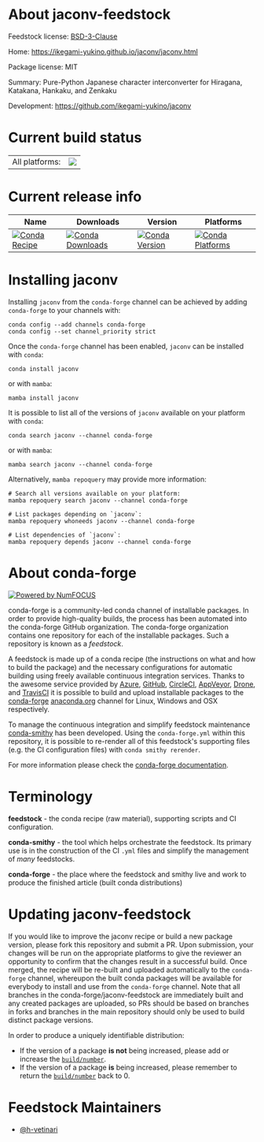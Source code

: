 About jaconv-feedstock
======================

Feedstock license: [BSD-3-Clause](https://github.com/conda-forge/jaconv-feedstock/blob/main/LICENSE.txt)

Home: https://ikegami-yukino.github.io/jaconv/jaconv.html

Package license: MIT

Summary: Pure-Python Japanese character interconverter for Hiragana, Katakana, Hankaku, and Zenkaku

Development: https://github.com/ikegami-yukino/jaconv

Current build status
====================


<table><tr><td>All platforms:</td>
    <td>
      <a href="https://dev.azure.com/conda-forge/feedstock-builds/_build/latest?definitionId=12770&branchName=main">
        <img src="https://dev.azure.com/conda-forge/feedstock-builds/_apis/build/status/jaconv-feedstock?branchName=main">
      </a>
    </td>
  </tr>
</table>

Current release info
====================

| Name | Downloads | Version | Platforms |
| --- | --- | --- | --- |
| [![Conda Recipe](https://img.shields.io/badge/recipe-jaconv-green.svg)](https://anaconda.org/conda-forge/jaconv) | [![Conda Downloads](https://img.shields.io/conda/dn/conda-forge/jaconv.svg)](https://anaconda.org/conda-forge/jaconv) | [![Conda Version](https://img.shields.io/conda/vn/conda-forge/jaconv.svg)](https://anaconda.org/conda-forge/jaconv) | [![Conda Platforms](https://img.shields.io/conda/pn/conda-forge/jaconv.svg)](https://anaconda.org/conda-forge/jaconv) |

Installing jaconv
=================

Installing `jaconv` from the `conda-forge` channel can be achieved by adding `conda-forge` to your channels with:

```
conda config --add channels conda-forge
conda config --set channel_priority strict
```

Once the `conda-forge` channel has been enabled, `jaconv` can be installed with `conda`:

```
conda install jaconv
```

or with `mamba`:

```
mamba install jaconv
```

It is possible to list all of the versions of `jaconv` available on your platform with `conda`:

```
conda search jaconv --channel conda-forge
```

or with `mamba`:

```
mamba search jaconv --channel conda-forge
```

Alternatively, `mamba repoquery` may provide more information:

```
# Search all versions available on your platform:
mamba repoquery search jaconv --channel conda-forge

# List packages depending on `jaconv`:
mamba repoquery whoneeds jaconv --channel conda-forge

# List dependencies of `jaconv`:
mamba repoquery depends jaconv --channel conda-forge
```


About conda-forge
=================

[![Powered by
NumFOCUS](https://img.shields.io/badge/powered%20by-NumFOCUS-orange.svg?style=flat&colorA=E1523D&colorB=007D8A)](https://numfocus.org)

conda-forge is a community-led conda channel of installable packages.
In order to provide high-quality builds, the process has been automated into the
conda-forge GitHub organization. The conda-forge organization contains one repository
for each of the installable packages. Such a repository is known as a *feedstock*.

A feedstock is made up of a conda recipe (the instructions on what and how to build
the package) and the necessary configurations for automatic building using freely
available continuous integration services. Thanks to the awesome service provided by
[Azure](https://azure.microsoft.com/en-us/services/devops/), [GitHub](https://github.com/),
[CircleCI](https://circleci.com/), [AppVeyor](https://www.appveyor.com/),
[Drone](https://cloud.drone.io/welcome), and [TravisCI](https://travis-ci.com/)
it is possible to build and upload installable packages to the
[conda-forge](https://anaconda.org/conda-forge) [anaconda.org](https://anaconda.org/)
channel for Linux, Windows and OSX respectively.

To manage the continuous integration and simplify feedstock maintenance
[conda-smithy](https://github.com/conda-forge/conda-smithy) has been developed.
Using the ``conda-forge.yml`` within this repository, it is possible to re-render all of
this feedstock's supporting files (e.g. the CI configuration files) with ``conda smithy rerender``.

For more information please check the [conda-forge documentation](https://conda-forge.org/docs/).

Terminology
===========

**feedstock** - the conda recipe (raw material), supporting scripts and CI configuration.

**conda-smithy** - the tool which helps orchestrate the feedstock.
                   Its primary use is in the construction of the CI ``.yml`` files
                   and simplify the management of *many* feedstocks.

**conda-forge** - the place where the feedstock and smithy live and work to
                  produce the finished article (built conda distributions)


Updating jaconv-feedstock
=========================

If you would like to improve the jaconv recipe or build a new
package version, please fork this repository and submit a PR. Upon submission,
your changes will be run on the appropriate platforms to give the reviewer an
opportunity to confirm that the changes result in a successful build. Once
merged, the recipe will be re-built and uploaded automatically to the
`conda-forge` channel, whereupon the built conda packages will be available for
everybody to install and use from the `conda-forge` channel.
Note that all branches in the conda-forge/jaconv-feedstock are
immediately built and any created packages are uploaded, so PRs should be based
on branches in forks and branches in the main repository should only be used to
build distinct package versions.

In order to produce a uniquely identifiable distribution:
 * If the version of a package **is not** being increased, please add or increase
   the [``build/number``](https://docs.conda.io/projects/conda-build/en/latest/resources/define-metadata.html#build-number-and-string).
 * If the version of a package **is** being increased, please remember to return
   the [``build/number``](https://docs.conda.io/projects/conda-build/en/latest/resources/define-metadata.html#build-number-and-string)
   back to 0.

Feedstock Maintainers
=====================

* [@h-vetinari](https://github.com/h-vetinari/)

